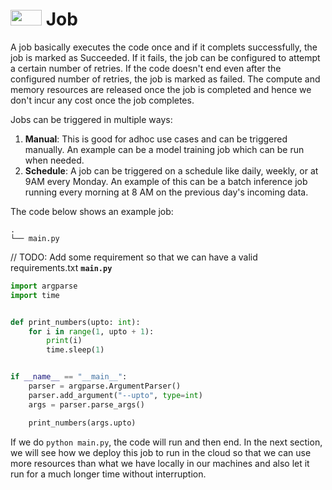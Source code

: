 # <img height="25px" src="https://raw.githubusercontent.com/FortAwesome/Font-Awesome/6.x/svgs/solid/bolt.svg" width="50" height="50"> Job

A job basically executes the code once and if it complets successfully, the job is marked as Succeeded. If it fails, the job can be configured to attempt a certain number of retries. If the code doesn't end even after the configured number of retries, the job is marked as failed. The compute and memory resources are released once the job is completed and hence we don't incur any cost once the job completes.

Jobs can be triggered in multiple ways:

1. **Manual**: This is good for adhoc use cases and can be triggered manually. An example can be a model training job which can be run when needed. 
2. **Schedule**: A job can be triggered on a schedule like daily, weekly, or at 9AM every Monday. An example of this can be a batch inference job running every morning at 8 AM on the previous day's incoming data. 


The code below shows an example job:

```
.
└── main.py
```
// TODO: Add some requirement so that we can have a valid requirements.txt
**`main.py`**
```python
import argparse
import time


def print_numbers(upto: int):
    for i in range(1, upto + 1):
        print(i)
        time.sleep(1)


if __name__ == "__main__":
    parser = argparse.ArgumentParser()
    parser.add_argument("--upto", type=int)
    args = parser.parse_args()

    print_numbers(args.upto)
```

If we do `python main.py`, the code will run and then end. In the next section, we will see how we deploy 
this job to run in the cloud so that we can use more resources than what we have locally in our machines and also let it run for a much longer time without interruption. 


   
